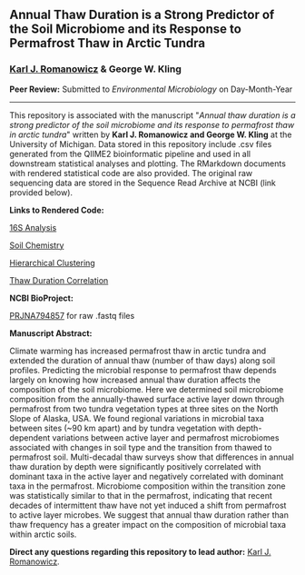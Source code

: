 ## Annual Thaw Duration is a Strong Predictor of the Soil Microbiome and its Response to Permafrost Thaw in Arctic Tundra

### [Karl J. Romanowicz](https://lsa.umich.edu/eeb/people/graduate-students/kjromano.html) & George W. Kling

**Peer Review:** Submitted to *Environmental Microbiology* on Day-Month-Year
_____________________________________

This repository is associated with the manuscript "*Annual thaw duration is a strong predictor of the soil microbiome and its response to permafrost thaw in arctic tundra*" written by **Karl J. Romanowicz and George W. Kling** at the University of Michigan. Data stored in this repository include .csv files generated from the QIIME2 bioinformatic pipeline and used in all downstream statistical analyses and plotting. The RMarkdown documents with rendered statistical code are also provided. The original raw sequencing data are stored in the Sequence Read Archive at NCBI (link provided below).

**Links to Rendered Code:** 

[16S Analysis](https://rpubs.com/kjromano/AnnualThaw_16S_Analysis)

[Soil Chemistry](https://rpubs.com/kjromano/AnnualThaw_SOIL_Analysis)

[Hierarchical Clustering](https://rpubs.com/kjromano/AnnualThaw_CLUSTER_Analysis)

[Thaw Duration Correlation](https://rpubs.com/kjromano/AnnualThaw_CORR_Analysis)

**NCBI BioProject:**

[PRJNA794857](https://www.ncbi.nlm.nih.gov/bioproject/?term=PRJNA794857) for raw .fastq files

**Manuscript Abstract:**

Climate warming has increased permafrost thaw in arctic tundra and extended the duration of annual thaw (number of thaw days) along soil profiles. Predicting the microbial response to permafrost thaw depends largely on knowing how increased annual thaw duration affects the composition of the soil microbiome. Here we determined soil microbiome composition from the annually-thawed surface active layer down through permafrost from two tundra vegetation types at three sites on the North Slope of Alaska, USA. We found regional variations in microbial taxa between sites (~90 km apart) and by tundra vegetation with depth-dependent variations between active layer and permafrost microbiomes associated with changes in soil type and the transition from thawed to permafrost soil. Multi-decadal thaw surveys show that differences in annual thaw duration by depth were significantly positively correlated with dominant taxa in the active layer and negatively correlated with dominant taxa in the permafrost. Microbiome composition within the transition zone was statistically similar to that in the permafrost, indicating that recent decades of intermittent thaw have not yet induced a shift from permafrost to active layer microbes. We suggest that annual thaw duration rather than thaw frequency has a greater impact on the composition of microbial taxa within arctic soils.

**Direct any questions regarding this repository to lead author:** [Karl J. Romanowicz](mailto:kjromano@umich.edu).
